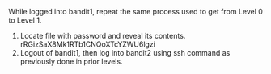 While logged into bandit1, repeat the same process used to get from Level 0 to Level 1. 
1. Locate file with password and reveal its contents. rRGizSaX8Mk1RTb1CNQoXTcYZWU6lgzi
2. Logout of bandit1, then log into bandit2 using ssh command as previously done in prior levels.
